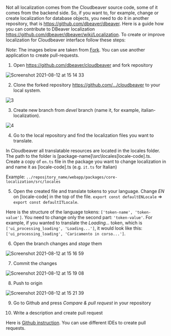Not all localization comes from the Cloudbeaver source code, some of it comes from the backend side. So, if you want to, for example, change or create localization for database objects, you need to do it in another repository, that is https://github.com/dbeaver/dbeaver. Here is a guide how you can contribute to DBeaver localization https://github.com/dbeaver/dbeaver/wiki/Localization.   To create or improve localization for Cloudbeaver interface follow these steps:

_Note_: The images below are taken from [Fork](https://git-fork.com/). You can use another application to create pull-requests.

1. Open https://github.com/dbeaver/cloudbeaver and fork repository

![Screenshot 2021-08-12 at 15 14 33](https://user-images.githubusercontent.com/51405061/129194932-622192b0-a718-4575-ba8d-b4c526293932.png)

2. Clone the forked repository https://github.com/.../cloudbeaver to your local system.


![3](https://user-images.githubusercontent.com/51405061/128645747-5d9ebd7b-1a3f-4357-adf0-01b2b82a6299.png)

3. Create new branch from _devel_ branch (name it, for example, italian-localization).

![4](https://user-images.githubusercontent.com/51405061/128645746-9581157f-3baa-44c7-a6b3-a25a2aa992b5.png)

4. Go to the local repository and find the localization files you want to translate.

In Cloudbeaver all translatable resources are located in the locales folder. The path to the folder is [package-name]\src\locales\[locale-code].ts.<br/>
Create a copy of `en.ts` file in the package you want to change localization in and name it as [locale-code].ts (e.g. `it.ts` for Italian)

Example: `../repository_name/webapp/packages/core-localization/src/locales`

5. Open the created file and translate tokens to your language. Change _EN_ on [locale-code] in the top of the file. `export const defaultENLocale` => `export const defaultITLocale`.

Here is the structure of the language tokens: `['token-name', 'token-value']`. You need to change only the second part: `'token-value'`. For example, if you wanted to translate the _Loading..._ token, which is `['ui_processing_loading', 'Loading...']`, it would look like this: `['ui_processing_loading', 'Caricamento in corso...']`. 

6. Open the branch changes and _stage_ them

![Screenshot 2021-08-12 at 15 16 59](https://user-images.githubusercontent.com/51405061/129195225-f18201dc-4323-43cb-b521-eb7a48d18152.png)

7. Commit the changes

![Screenshot 2021-08-12 at 15 19 08](https://user-images.githubusercontent.com/51405061/129195517-dfc52cef-e9a2-46d1-81a5-4e176f5265ac.png)

8. Push to origin

![Screenshot 2021-08-12 at 15 21 39](https://user-images.githubusercontent.com/51405061/129195949-f78f9be0-1631-4a19-840c-265a1e1e1292.png)

9. Go to Github and press _Compare & pull request_ in your repository

10. Write a description and create pull request

Here is [Github instruction](https://docs.github.com/en/github/collaborating-with-pull-requests/proposing-changes-to-your-work-with-pull-requests/creating-a-pull-request-from-a-fork). You can use different IDEs to create pull requests.
